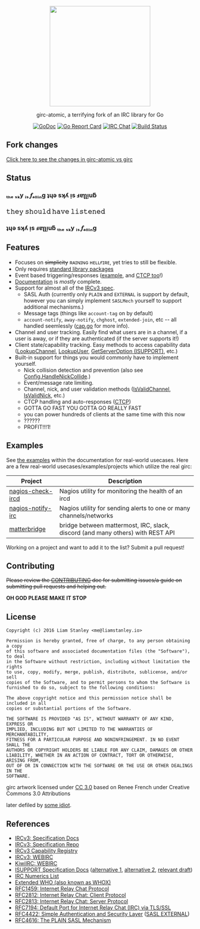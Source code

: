 <p align="center"><a href="https://tcp.ac/i/G5OTn" target="_blank"><img width="270" src="https://tcp.ac/i/G5OTn"></a></p>
<p align="center">girc-atomic, a terrifying fork of an IRC library for Go</p>
<p align="center">
  <a href="https://godoc.org/github.com/yunginnanet/girc-atomic"><img src="https://godoc.org/github.com/yunginnanet/girc-atomic?status.png" alt="GoDoc"></a>
  <a href="https://goreportcard.com/report/github.com/yunginnanet/girc-atomic"><img src="https://goreportcard.com/badge/github.com/yunginnanet/girc-atomic" alt="Go Report Card"></a>
  <a href="ircs://ircd.chat:6697/#tcpdirect"><img src="https://img.shields.io/badge/ircd.chat-%23tcpdirect-blue.svg" alt="IRC Chat"></a>
  <a href=""https://github.com/yunginnanet/girc-atomic/actions/workflows/go.yml"><img src="https://github.com/yunginnanet/girc-atomic/actions/workflows/go.yml/badge.svg?branch=master" alt="Build Status"></a>
</p>

## Fork changes

[Click here to see the changes in girc-atomic vs girc](https://github.com/lrstanley/girc/compare/master...yunginnanet:master)

## Status
  
### ₜₕₑ ₛₖy ᵢₛ 𝆑ₐₗₗᵢₙg ʇɥǝ sʞʎ ᴉs ⅎɐʅʅᴉuƃ 
### 𝚝𝚑𝚎𝚢 𝚜𝚑𝚘𝚞𝚕𝚍 𝚑𝚊𝚟𝚎 𝚕𝚒𝚜𝚝𝚎𝚗𝚎𝚍
### ʇɥǝ sʞʎ ᴉs ⅎɐʅʅᴉuƃ ₜₕₑ ₛₖy ᵢₛ 𝆑ₐₗₗᵢₙg  

## Features

- Focuses on ~~simplicity~~ ʀᴀɪɴɪɴɢ ʜᴇʟʟғɪʀᴇ, yet tries to still be flexible.
- Only requires [standard library packages](https://godoc.org/github.com/yunginnanet/girc-atomic?imports)
- Event based triggering/responses ([example](https://godoc.org/github.com/yunginnanet/girc-atomic#ex-package--Commands), and [CTCP too](https://godoc.org/github.com/yunginnanet/girc-atomic#Commands.SendCTCP)!)
- [Documentation](https://godoc.org/github.com/yunginnanet/girc-atomic) is _mostly_ complete.
- Support for almost all of the [IRCv3 spec](http://ircv3.net/software/libraries.html).
  - SASL Auth (currently only `PLAIN` and `EXTERNAL` is support by default,
  however you can simply implement `SASLMech` yourself to support additional
  mechanisms.)
  - Message tags (things like `account-tag` on by default)
  - `account-notify`, `away-notify`, `chghost`, `extended-join`, etc -- all handled seemlessly ([cap.go](https://github.com/yunginnanet/girc-atomic/blob/master/cap.go) for more info).
- Channel and user tracking. Easily find what users are in a channel, if a
  user is away, or if they are authenticated (if the server supports it!)
- Client state/capability tracking. Easy methods to access capability data ([LookupChannel](https://godoc.org/github.com/yunginnanet/girc-atomic#Client.LookupChannel), [LookupUser](https://godoc.org/github.com/yunginnanet/girc-atomic#Client.LookupUser), [GetServerOption (ISUPPORT)](https://godoc.org/github.com/yunginnanet/girc-atomic#Client.GetServerOption), etc.)
- Built-in support for things you would commonly have to implement yourself.
  - Nick collision detection and prevention (also see [Config.HandleNickCollide](https://godoc.org/github.com/yunginnanet/girc-atomic#Config).)
  - Event/message rate limiting.
  - Channel, nick, and user validation methods ([IsValidChannel](https://godoc.org/github.com/yunginnanet/girc-atomic#IsValidChannel), [IsValidNick](https://godoc.org/github.com/yunginnanet/girc-atomic#IsValidNick), etc.)
  - CTCP handling and auto-responses ([CTCP](https://godoc.org/github.com/yunginnanet/girc-atomic#CTCP))
  - GOTTA GO FAST YOU GOTTA GO REALLY FAST
  - you can power hundreds of clients at the same time with this now
  - ??????
  - PROFIT!!!1!

## Examples

See [the examples](https://godoc.org/github.com/yunginnanet/girc-atomic#example-package--Bare)
within the documentation for real-world usecases. Here are a few real-world
usecases/examples/projects which utilize the real girc:

| Project | Description |
| --- | --- |
| [nagios-check-ircd](https://github.com/lrstanley/nagios-check-ircd) | Nagios utility for monitoring the health of an ircd |
| [nagios-notify-irc](https://github.com/lrstanley/nagios-notify-irc) | Nagios utility for sending alerts to one or many channels/networks |
| [matterbridge](https://github.com/42wim/matterbridge) | bridge between mattermost, IRC, slack, discord (and many others) with REST API |

Working on a project and want to add it to the list? Submit a pull request!

## Contributing

~~Please review the [CONTRIBUTING](CONTRIBUTING.md) doc for submitting issues/a guide
on submitting pull requests and helping out.~~  
  
**OH GOD PLEASE MAKE IT STOP**


## License

    Copyright (c) 2016 Liam Stanley <me@liamstanley.io>

    Permission is hereby granted, free of charge, to any person obtaining a copy
    of this software and associated documentation files (the "Software"), to deal
    in the Software without restriction, including without limitation the rights
    to use, copy, modify, merge, publish, distribute, sublicense, and/or sell
    copies of the Software, and to permit persons to whom the Software is
    furnished to do so, subject to the following conditions:

    The above copyright notice and this permission notice shall be included in all
    copies or substantial portions of the Software.

    THE SOFTWARE IS PROVIDED "AS IS", WITHOUT WARRANTY OF ANY KIND, EXPRESS OR
    IMPLIED, INCLUDING BUT NOT LIMITED TO THE WARRANTIES OF MERCHANTABILITY,
    FITNESS FOR A PARTICULAR PURPOSE AND NONINFRINGEMENT. IN NO EVENT SHALL THE
    AUTHORS OR COPYRIGHT HOLDERS BE LIABLE FOR ANY CLAIM, DAMAGES OR OTHER
    LIABILITY, WHETHER IN AN ACTION OF CONTRACT, TORT OR OTHERWISE, ARISING FROM,
    OUT OF OR IN CONNECTION WITH THE SOFTWARE OR THE USE OR OTHER DEALINGS IN THE
    SOFTWARE.

girc artwork licensed under [CC 3.0](http://creativecommons.org/licenses/by/3.0/) based on Renee French under Creative Commons 3.0 Attributions

later defiled by [some idiot](https://github.com/yunginnanet).

## References

   * [IRCv3: Specification Docs](http://ircv3.net/irc/)
   * [IRCv3: Specification Repo](https://github.com/ircv3/ircv3-specifications)
   * [IRCv3 Capability Registry](http://ircv3.net/registry.html)
   * [IRCv3: WEBIRC](https://ircv3.net/specs/extensions/webirc.html)
   * [KiwiIRC: WEBIRC](https://kiwiirc.com/docs/webirc)
   * [ISUPPORT Specification Docs](http://www.irc.org/tech_docs/005.html) ([alternative 1](http://defs.ircdocs.horse/defs/isupport.html), [alternative 2](https://github.com/grawity/irc-docs/blob/master/client/RPL_ISUPPORT/draft-hardy-irc-isupport-00.txt), [relevant draft](http://www.irc.org/tech_docs/draft-brocklesby-irc-isupport-03.txt))
   * [IRC Numerics List](http://defs.ircdocs.horse/defs/numerics.html)
   * [Extended WHO (also known as WHOX)](https://github.com/quakenet/snircd/blob/master/doc/readme.who)
   * [RFC1459: Internet Relay Chat Protocol](https://tools.ietf.org/html/rfc1459)
   * [RFC2812: Internet Relay Chat: Client Protocol](https://tools.ietf.org/html/rfc2812)
   * [RFC2813: Internet Relay Chat: Server Protocol](https://tools.ietf.org/html/rfc2813)
   * [RFC7194: Default Port for Internet Relay Chat (IRC) via TLS/SSL](https://tools.ietf.org/html/rfc7194)
   * [RFC4422: Simple Authentication and Security Layer](https://tools.ietf.org/html/rfc4422) ([SASL EXTERNAL](https://tools.ietf.org/html/rfc4422#appendix-A))
   * [RFC4616: The PLAIN SASL Mechanism](https://tools.ietf.org/html/rfc4616)
